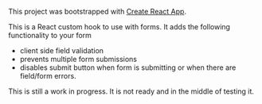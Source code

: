 This project was bootstrapped with [Create React App](https://github.com/facebook/create-react-app).

This is a React custom hook to use with forms. It adds the following functionality to your form

- client side field validation
- prevents multiple form submissions
- disables submit button when form is submitting or when there are field/form errors.

This is still a work in progress. It is not ready and in the middle of testing it.
